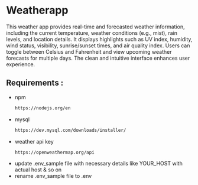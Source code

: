 # Weatherapp
 This weather app provides real-time and forecasted weather information, including the current temperature, weather conditions (e.g., mist), rain levels, and location details. It displays highlights such as UV index, humidity, wind status, visibility, sunrise/sunset times, and air quality index. Users can toggle between Celsius and Fahrenheit and view upcoming weather forecasts for multiple days. The clean and intuitive interface enhances user experience.
## Requirements :
- npm
  ```bash
  https://nodejs.org/en
- mysql
  ```bash
  https://dev.mysql.com/downloads/installer/
- weather api key 
  ```bash
  https://openweathermap.org/api
- update .env_sample file with necessary details like YOUR_HOST with actual host & so on
- rename .env_sample file to .env 
